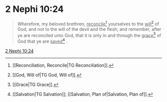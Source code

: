 # 2 Nephi 10:24

> Wherefore, my beloved brethren, <u>reconcile</u>[^a] yourselves to the <u>will</u>[^b] of God, and not to the will of the devil and the flesh; and remember, after ye are reconciled unto God, that it is only in and through the <u>grace</u>[^c] of God that ye are <u>saved</u>[^d] .

[2 Nephi 10:24](https://www.churchofjesuschrist.org/study/scriptures/bofm/2-ne/10?lang=eng&id=p24#p24)


[^a]: [[Reconciliation, Reconcile|TG Reconciliation]].  
[^b]: [[God, Will of|TG God, Will of]].  
[^c]: [[Grace|TG Grace]].  
[^d]: [[Salvation|TG Salvation]]; [[Salvation, Plan of|Salvation, Plan of]].  
